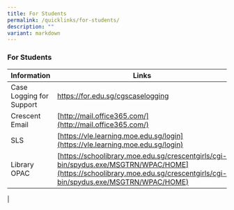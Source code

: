 ```yaml
---
title: For Students
permalink: /quicklinks/for-students/
description: ""
variant: markdown
---
```

### **For Students**

| Information | Links |
|---|---|
| Case Logging for Support | https://for.edu.sg/cgscaselogging
| Crescent Email | [http://mail.office365.com/](http://mail.office365.com/)  |
| SLS | [https://vle.learning.moe.edu.sg/login](https://vle.learning.moe.edu.sg/login) |
| Library OPAC | [https://schoolibrary.moe.edu.sg/crescentgirls/cgi-bin/spydus.exe/MSGTRN/WPAC/HOME](https://schoolibrary.moe.edu.sg/crescentgirls/cgi-bin/spydus.exe/MSGTRN/WPAC/HOME) |
|